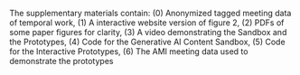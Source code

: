 The supplementary materials contain: (0) Anonymized tagged meeting data of temporal work, (1) A interactive website version of figure 2, (2) PDFs of some paper figures for clarity, (3) A video demonstrating the Sandbox and the Prototypes, (4) Code for the Generative AI Content Sandbox, (5) Code for the Interactive Prototypes, (6) The AMI meeting data used to demonstrate the prototypes
